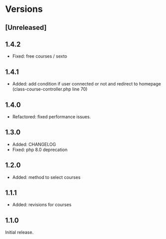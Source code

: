 # Versions

## [Unreleased]

## 1.4.2
- Fixed: free courses / sexto

## 1.4.1
- Added: add condition if user connected or not and redirect to homepage (class-course-controller.php line 70)

## 1.4.0
- Refactored: fixed performance issues.

## 1.3.0

- Added: CHANGELOG
- Fixed: php 8.0 deprecation

## 1.2.0

- Added: method to select courses

## 1.1.1

- Added: revisions for courses

## 1.1.0

Initial release.
